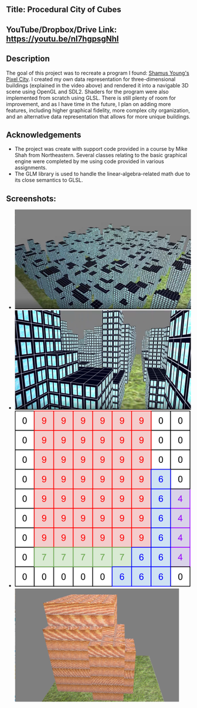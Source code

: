 ## Title: Procedural City of Cubes

## YouTube/Dropbox/Drive Link: https://youtu.be/nI7hgpsgNhI

## Description
The goal of this project was to recreate a program I found: [Shamus Young's Pixel City](https://www.youtube.com/watch?v=-d2-PtK4F6Y). I created my own data representation for three-dimensional buildings (explained in the video above) and rendered it into a navigable 3D scene using OpenGL and SDL2. Shaders for the program were also implemented from scratch using GLSL. There is still plenty of room for improvement, and as I have time in the future, I plan on adding more features, including higher graphical fidelity, more complex city organization, and an alternative data representation that allows for more unique buildings.

## Acknowledgements
- The project was create with support code provided in a course by Mike Shah from Northeastern. Several classes relating to the basic graphical engine were completed by me using code provided in various assignments.
- The GLM library is used to handle the linear-algebra-related math due to its close semantics to GLSL.

## Screenshots:
* <img src="Screenshot 2022-12-13 193514.png">
* <img src="Screenshot 2022-12-13 193558.png">
* <img src="Building Map Example 6.png"> <img src="Untitled drawing.png">
